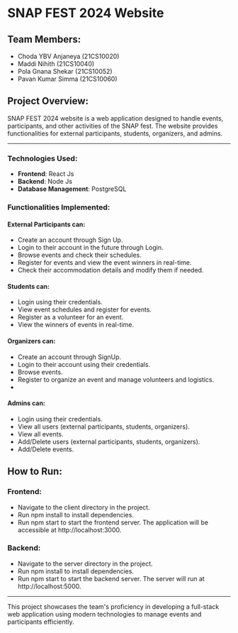 # SNAP FEST 2024 Website
## Team Members:
- Choda YBV Anjaneya (21CS10020)
- Maddi Nihith (21CS10040)
- Pola Gnana Shekar (21CS10052)
- Pavan Kumar Simma (21CS10060)
## Project Overview:
SNAP FEST 2024 website is a web application designed to handle events, participants, and other activities of the SNAP fest. The website provides functionalities for external participants, students, organizers, and admins.

---

### Technologies Used:
- **Frontend**: React Js
- **Backend**: Node Js
- **Database Management**: PostgreSQL
### Functionalities Implemented:
#### External Participants can:
- Create an account through Sign Up.
- Login to their account in the future through Login.
- Browse events and check their schedules.
- Register for events and view the event winners in real-time.
- Check their accommodation details and modify them if needed.

#### Students can:
- Login using their credentials.
- View event schedules and register for events.
- Register as a volunteer for an event.
- View the winners of events in real-time.

#### Organizers can:
- Create an account through SignUp.
- Login to their account using their credentials.
- Browse events.
- Register to organize an event and manage volunteers and logistics.
- 
#### Admins can:
- Login using their credentials.
- View all users (external participants, students, organizers).
- View all events.
- Add/Delete users (external participants, students, organizers).
- Add/Delete events.

## How to Run:
### Frontend:
- Navigate to the client directory in the project.
- Run npm install to install dependencies.
- Run npm start to start the frontend server. The application will be accessible at http://localhost:3000.
### Backend:
- Navigate to the server directory in the project.
- Run npm install to install dependencies.
- Run npm start to start the backend server. The server will run at http://localhost:5000.
-----
This project showcases the team's proficiency in developing a full-stack web application using modern technologies to manage events and participants efficiently.





